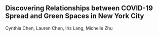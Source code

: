## Discovering Relationships between COVID-19 Spread and Green Spaces in New York City

Cynthia Chen, Lauren Chen, Iris Lang, Michelle Zhu
